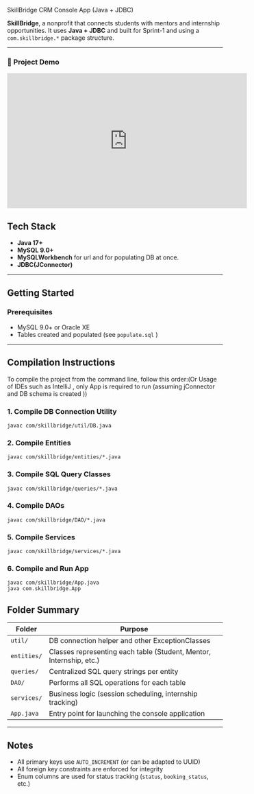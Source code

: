  SkillBridge CRM Console App (Java + JDBC)

**SkillBridge**, a nonprofit that connects students with mentors and internship opportunities. It uses **Java + JDBC** and built for Sprint-1 and using  a `com.skillbridge.*` package structure.

---

<h3>🎥 Project Demo</h3>

<iframe width="560" height="315" 
src="https://www.youtube.com/embed/w2smXvJxYaE" 
title="SkillBridge CRM Java JDBC Demo" 
frameborder="0" allow="accelerometer; autoplay; clipboard-write; encrypted-media; gyroscope; picture-in-picture; web-share" 
allowfullscreen></iframe>



## Tech Stack

- **Java 17+**
- **MySQL 9.0+**
- **MySQLWorkbench** for url and for populating DB at once.
- **JDBC(JConnector)**
---

## Getting Started

### Prerequisites

- MySQL 9.0+ or Oracle XE
- Tables created and populated (see `populate.sql` )

---

##  Compilation Instructions

To compile the project from the command line, follow this order:(Or Usage of IDEs such as IntelliJ , only App is required to run (assuming jConnector and DB schema is created ))

### 1. Compile DB Connection Utility
```
javac com/skillbridge/util/DB.java
```

### 2. Compile Entities
```
javac com/skillbridge/entities/*.java
```

### 3. Compile SQL Query Classes
```
javac com/skillbridge/queries/*.java
```

### 4. Compile DAOs
```
javac com/skillbridge/DAO/*.java
```

### 5. Compile Services
```
javac com/skillbridge/services/*.java
```

### 6. Compile and Run App
```
javac com/skillbridge/App.java
java com.skillbridge.App
```

## Folder Summary

| Folder             | Purpose                                                              |
|--------------------|----------------------------------------------------------------------|
| `util/`            |DB connection helper and other ExceptionClasses                       |
| `entities/`        | Classes representing each table (Student, Mentor, Internship, etc.)  |
| `queries/`         | Centralized SQL query strings per entity                             |
| `DAO/`             | Performs all SQL operations for each table                           |
| `services/`        | Business logic (session scheduling, internship tracking)             |
| `App.java`         | Entry point for launching the console application                    |

---

## Notes

- All primary keys use `AUTO_INCREMENT` (or can be adapted to UUID)
- All foreign key constraints are enforced for integrity
- Enum columns are used for status tracking (`status`, `booking_status`, etc.)
